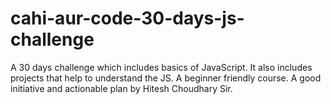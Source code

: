 # cahi-aur-code-30-days-js-challenge
A 30 days challenge which includes basics of JavaScript.
It also includes projects that help to understand the JS.
A beginner friendly course.
A good initiative and actionable plan by Hitesh Choudhary Sir.
